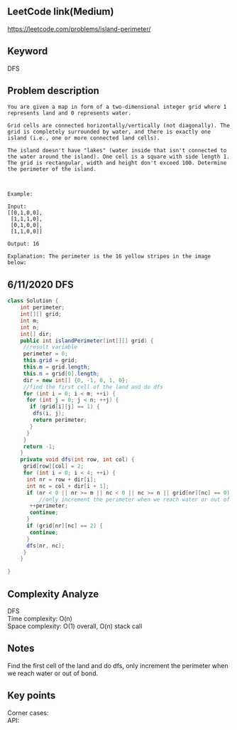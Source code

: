 ## LeetCode link(Medium)
https://leetcode.com/problems/island-perimeter/

## Keyword
DFS

## Problem description
```
You are given a map in form of a two-dimensional integer grid where 1 represents land and 0 represents water.

Grid cells are connected horizontally/vertically (not diagonally). The grid is completely surrounded by water, and there is exactly one island (i.e., one or more connected land cells).

The island doesn't have "lakes" (water inside that isn't connected to the water around the island). One cell is a square with side length 1. The grid is rectangular, width and height don't exceed 100. Determine the perimeter of the island.

 

Example:

Input:
[[0,1,0,0],
 [1,1,1,0],
 [0,1,0,0],
 [1,1,0,0]]

Output: 16

Explanation: The perimeter is the 16 yellow stripes in the image below:
```
## 6/11/2020 DFS

```java
class Solution {
    int perimeter;
    int[][] grid;
    int m;
    int n;
    int[] dir;
    public int islandPerimeter(int[][] grid) {
     //result variable
     perimeter = 0;
     this.grid = grid;
     this.m = grid.length;
     this.n = grid[0].length;
     dir = new int[] {0, -1, 0, 1, 0};
     //find the first cell of the land and do dfs
     for (int i = 0; i < m; ++i) {
      for (int j = 0; j < n; ++j) {
       if (grid[i][j] == 1) {
        dfs(i, j);
        return perimeter;
       }
      }
     }
     return -1;
    }
    private void dfs(int row, int col) {
     grid[row][col] = 2;
     for (int i = 0; i < 4; ++i) {
      int nr = row + dir[i];
      int nc = col + dir[i + 1];
      if (nr < 0 || nr >= m || nc < 0 || nc >= n || grid[nr][nc] == 0) {
          //only increment the perimeter when we reach water or out of bond
       ++perimeter;
       continue;
      }
      if (grid[nr][nc] == 2) {
       continue;
      }
      dfs(nr, nc);
     }
    }

}
```

## Complexity Analyze
DFS\
Time complexity: O(n)\
Space complexity: O(1) overall, O(n) stack call

## Notes
Find the first cell of the land and do dfs, only increment the perimeter when we reach water or out of bond.

## Key points
Corner cases: \
API:
